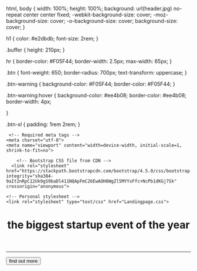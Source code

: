 html, body {
	width: 100%;
	height: 100%;
	background: url(header.jpg) no-repeat center center fixed; 
  -webkit-background-size: cover;
  -moz-background-size: cover;
  -o-background-size: cover;
  background-size: cover;
}

h1 {
	color: #e2dbdb;
	font-size: 2rem;
}

.buffer {
	height: 210px;
}

hr {
	border-color: #F05F44;
	border-width: 2.5px;
	max-width: 65px;
}

.btn {
	font-weight: 650;
	border-radius: 700px;
	text-transform: uppercase;
}

.btn-warning {
	background-color: #F05F44;
	border-color: #F05F44;
}

.btn-warning:hover {
	background-color: #ee4b08;
	border-color: #ee4b08;
	border-width: 4px;

}

.btn-xl {
	padding: 1rem 2rem; 
}
<!DOCTYPE html>
<html>
<head>
	<title>Starter Page</title>

	 <!-- Required meta tags -->
    <meta charset="utf-8">
    <meta name="viewport" content="width=device-width, initial-scale=1, shrink-to-fit=no">

    	<!-- Bootstrap CSS file from CDN -->
      <link rel="stylesheet" href="https://stackpath.bootstrapcdn.com/bootstrap/4.5.0/css/bootstrap.min.css" integrity="sha384-9aIt2nRpC12Uk9gS9baDl411NQApFmC26EwAOH8WgZl5MYYxFfc+NcPb1dKGj7Sk" crossorigin="anonymous">

    <!-- Personal stylesheet -->
    <link rel="stylesheet" type="text/css" href="Landingpage.css">
</head>
<body>
	<div class="container d-flex align-items-center h-100 col-12">
		<div class="row col-12">
			<header class="text-center col-12">
				<h1 class="text-uppercase"><strong>the biggest startup event of the year</strong></h1>
			</header>
			<div class="buffer"></div>
			<section class="text-center col-12">
				<hr>
				<a href="https://mailchi.mp/db48718b1d0c/obregon"><button class="text-uppercase btn btn-warning btn-xl">find out more</button></a>
			</section>
		</div>
	</div>
</body>
</html>

